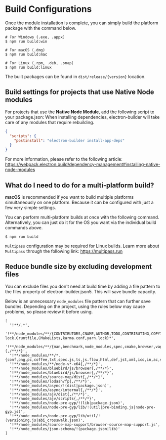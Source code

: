 # Build Configurations

Once the module installation is complete, you can simply build the platform package with the command below.

```shell
# For Windows (.exe, .appx)
$ npm run build:win

# For macOS (.dmg)
$ npm run build:mac

# For Linux (.rpm, .deb, .snap)
$ npm run build:linux
```

The built packages can be found in `dist/release/{version}` location.

## Build settings for projects that use Native Node modules

For projects that use the **Native Node Module**, add the following script to your package.json: When installing dependencies, electron-builder will take care of any modules that require rebuilding.

```json
{
  "scripts": {
    "postinstall": "electron-builder install-app-deps"
  }
}
```

For more information, please refer to the following article: https://webpack.electron.build/dependency-management#installing-native-node-modules

## What do I need to do for a multi-platform build?

**macOS** is recommended if you want to build multiple platforms simultaneously on one platform. Because it can be configured with just a few very simple settings.

You can perform multi-platform builds at once with the following command. Alternatively, you can just do it for the OS you want via the individual build commands above.

```shell
$ npm run build
```

`Multipass` configuration may be required for Linux builds. Learn more about `Multipass` through the following link: https://multipass.run

## Reduce bundle size by excluding development files

You can exclude files you don't need at build time by adding a file pattern to the files property of electron-builder.json5. This will save bundle capacity.

Below is an unnecessary `node_modules` file pattern that can further save bundles. Depending on the project, using the rules below may cause problems, so please review it before using.

```json5
[
  '!**/.*',
  '!**/node_modules/**/{CONTRIBUTORS,CNAME,AUTHOR,TODO,CONTRIBUTING,COPYING,INSTALL,NEWS,PORTING,Makefile,htdocs,CHANGELOG,ChangeLog,changelog,README,Readme,readme,test,sample,example,demo,composer.json,tsconfig.json,jsdoc.json,tslint.json,typings.json,gulpfile,bower.json,package-lock,Gruntfile,CMakeLists,karma.conf,yarn.lock}*',
  '!**/node_modules/**/{man,benchmark,node_modules,spec,cmake,browser,vagrant,doxy*,bin,obj,obj.target,example,examples,test,tests,doc,docs,msvc,Xcode,CVS,RCS,SCCS}{,/**/*}',
  '!**/node_modules/**/*.{conf,png,pc,coffee,txt,spec.js,ts,js.flow,html,def,jst,xml,ico,in,ac,sln,dsp,dsw,cmd,vcproj,vcxproj,vcxproj.filters,pdb,exp,obj,lib,map,md,sh,gypi,gyp,h,cpp,yml,log,tlog,Makefile,mk,c,cc,rc,xcodeproj,xcconfig,d.ts,yaml,hpp}',
  '!**/node_modules/**/node-v*-x64{,/**/*}',
  '!**/node_modules/bluebird/js/browser{,/**/*}',
  '!**/node_modules/bluebird/js/browser{,/**/*}',
  '!**/node_modules/source-map/dist{,/**/*}',
  '!**/node_modules/lodash/fp{,/**/*}',
  '!**/node_modules/async/!(dist|package.json)',
  '!**/node_modules/async/internal{,/**/*}',
  '!**/node_modules/ajv/dist{,/**/*}',
  '!**/node_modules/ajv/scripts{,/**/*}',
  '!**/node_modules/node-pre-gyp/!(lib|package.json)',
  '!**/node_modules/node-pre-gyp/lib/!(util|pre-binding.js|node-pre-gyp.js)',
  '!**/node_modules/node-pre-gyp/lib/util/!(versioning.js|abi_crosswalk.json)',
  '!**/node_modules/source-map-support/browser-source-map-support.js',
  '!**/node_modules/json-schema/!(package.json|lib)'
]
```
